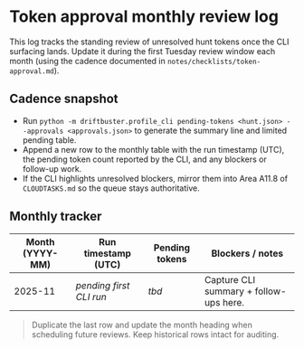 # Token approval monthly review log

This log tracks the standing review of unresolved hunt tokens once the CLI
surfacing lands. Update it during the first Tuesday review window each month
(using the cadence documented in `notes/checklists/token-approval.md`).

## Cadence snapshot
- Run `python -m driftbuster.profile_cli pending-tokens <hunt.json> --approvals <approvals.json>`
  to generate the summary line and limited pending table.
- Append a new row to the monthly table with the run timestamp (UTC), the
  pending token count reported by the CLI, and any blockers or follow-up work.
- If the CLI highlights unresolved blockers, mirror them into Area A11.8 of
  `CLOUDTASKS.md` so the queue stays authoritative.

## Monthly tracker
| Month (YYYY-MM) | Run timestamp (UTC) | Pending tokens | Blockers / notes |
| --- | --- | --- | --- |
| 2025-11 | _pending first CLI run_ | _tbd_ | Capture CLI summary + follow-ups here. |

> Duplicate the last row and update the month heading when scheduling future
> reviews. Keep historical rows intact for auditing.
